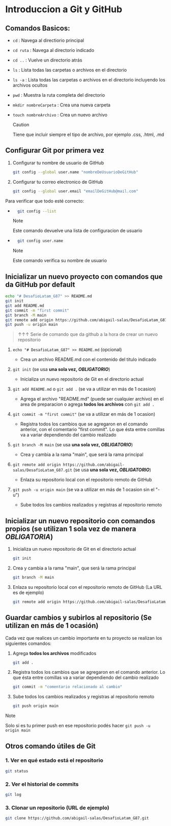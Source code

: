 # Introduccion a Git y GitHub

## Comandos Basicos:

- `cd` : Navega al directiorio principal
- `cd ruta` : Navega al directorio indicado
- `cd ..` : Vuelve un directorio atrás

- `ls` : Lista todas las carpetas o archivos en el directorio
- `ls -a` : Lista todas las carpetas o archivos en el directorio incluyendo los archivos ocultos

- `pwd` : Muestra la ruta completa del directorio

- `mkdir nombreCarpeta` : Crea una nueva carpeta

- `touch nombreArchivo` : Crea un nuevo archivo
  > [!CAUTION]
  > Tiene que incluir siempre el tipo de archivo, por ejemplo .css, .html, .md

## Configurar Git por primera vez

1. Configurar tu nombre de usuario de GitHub

   ```bash
   git config --global user.name "nombreDeUsuarioDeGitHub"
   ```

2. Configurar tu correo electronico de GitHub

   ```bash
   git config --global user.email "emailDeGitHub@mail.com"
   ```

Para verificar que todo esté correcto:

- ```bash
    git config --list
  ```

  > [!NOTE]
  > Este comando devuelve una lista de configuracion de usuario

- ```bash
    git config user.name
  ```
  > [!NOTE]
  > Este comando verifica su nombre de usuario

## Inicializar un nuevo proyecto con comandos que da GitHub por default

```bash
echo "# DesafioLatam_G87" >> README.md
git init
git add README.md
git commit -m "first commit"
git branch -M main
git remote add origin https://github.com/abigail-salas/DesafioLatam_G87.git
git push -u origin main
```

> ↑↑↑ Serie de comando que da github a la hora de crear un nuevo repositorio

1. `echo "# DesafioLatam_G87" >> README.md` (opcional)

   - Crea un archivo README.md con el contenido del titulo indicado

2. `git init` (se usa **una sola vez, _OBLIGATORIO_**)

   - Inicializa un nuevo repositorio de Git en el directorio actual

3. `git add README.md` o `git add .` (se va a utilizar en más de 1 ocasion)

   - Agrega el archivo "README.md" (puede ser cualquier archivo) en el area de preparacion o agrega **todos los archivos** con `git add .`

4. `git commit -m "first commit"` (se va a utilizar en más de 1 ocasion)

   - Registra todos los cambios que se agregaron en el comando anterior, con el comentario "first commit". Lo que ésta entre comillas va a variar dependiendo del cambio realizado

5. `git branch -M main` (se usa **una sola vez, _OBLIGATORIO_**)

   - Crea y cambia a la rama "main", que será la rama principal

6. `git remote add origin https://github.com/abigail-salas/DesafioLatam_G87.git` (se usa **una sola vez, _OBLIGATORIO_**)

   - Enlaza su repositorio local con el repositorio remoto de GitHub

7. `git push -u origin main` (se va a utilizar en más de 1 ocasion sin el "-u")

   - Sube todos los cambios realizados y registras al repositorio remoto

## Inicializar un nuevo repositorio con comandos propios (**se utilizan 1 sola vez de manera _OBLIGATORIA_**)

1. Inicializa un nuevo repositorio de Git en el directorio actual

   ```bash
   git init
   ```

2. Crea y cambia a la rama "main", que será la rama principal

   ```bash
   git branch -M main
   ```

3. Enlaza su repositorio local con el repositorio remoto de GitHub (La URL es de ejemplo)

   ```bash
   git remote add origin https://github.com/abigail-salas/DesafioLatam_G87.git
   ```

## Guardar cambios y subirlos al repositorio (Se utilizan en más de 1 ocasión)

Cada vez que realices un cambio importante en tu proyecto se realizan los siguientes comandos:

1. Agrega **todos los archivos** modificados

   ```bash
   git add .
   ```

2. Registra todos los cambios que se agregaron en el comando anterior. Lo que ésta entre comillas va a variar dependiendo del cambio realizado

   ```bash
   git commit -m "comentario relacionado al cambio"
   ```

3. Sube todos los cambios realizados y registras al repositorio remoto

   ```bash
   git push origin main
   ```

> [!NOTE]
> Solo si es tu primer push en ese repositorio podés hacer `git push -u origin main`

## Otros comando útiles de Git

### 1. Ver en qué estado está el repositorio

```bash
git status
```

### 2. Ver el historial de commits

```bash
git log
```

### 3. Clonar un repositorio (URL de ejemplo)

```bash
git clone https://github.com/abigail-salas/DesafioLatam_G87.git
```
